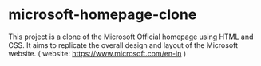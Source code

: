 # microsoft-homepage-clone
This project is a clone of the Microsoft Official homepage using HTML and CSS. 
It aims to replicate the overall design and layout of the Microsoft website.
( website: https://www.microsoft.com/en-in )
